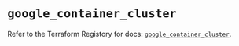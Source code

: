 # `google_container_cluster`

Refer to the Terraform Registory for docs: [`google_container_cluster`](https://registry.terraform.io/providers/hashicorp/google/4.80.0/docs/resources/container_cluster).

